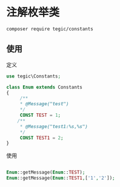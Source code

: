 # 注解枚举类

```
composer require tegic/constants
```

## 使用

定义
```php
use tegic\Constants;

class Enum extends Constants
{
     /**
     * @Message("test")
     */
     CONST TEST = 1;
    /**
     * @Message("test1:%s,%s")
     */
     CONST TEST1 = 2;
}

```

使用

```php

Enum::getMessage(Enum::TEST);
Enum::getMessage(Enum::TEST1,['1','2']);

```